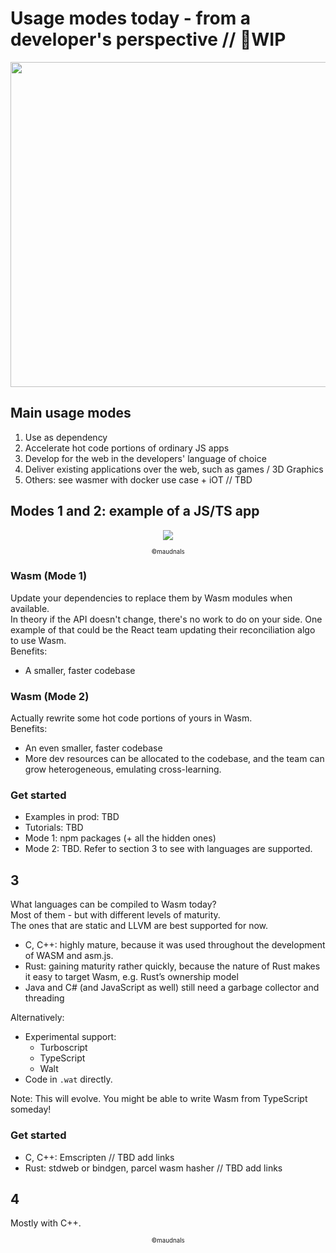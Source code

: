 # Usage modes today - from a developer's perspective // 🚧WIP

<p align="center">
<img width="520" src="https://raw.githubusercontent.com/maudnals/wasm-nano-handbook/master/img/use.jpg">  
</p>



## Main usage modes
1. Use as dependency
2. Accelerate hot code portions of ordinary JS apps 
3. Develop for the web in the developers' language of choice
4. Deliver existing applications over the web, such as games / 3D Graphics
5. Others: see wasmer with docker use case + iOT // TBD

## Modes 1 and 2: example of a JS/TS app  
 
<p align="center">
<img src="https://raw.githubusercontent.com/maudnals/wasm-nano-handbook/master/img/wasm-use-case.png"> 
<div align="center"><sub><sup>©maudnals</sup></sub></div> 
</p>

### Wasm (Mode 1)   
Update your dependencies to replace them by Wasm modules when available.  
In theory if the API doesn't change, there's no work to do on your side. One example of that could be the React team updating their reconciliation algo to use Wasm.   
Benefits: 
* A smaller, faster codebase 

### Wasm (Mode 2)
Actually rewrite some hot code portions of yours in Wasm.  
Benefits: 
* An even smaller, faster codebase  
* More dev resources can be allocated to the codebase, and the team can grow heterogeneous, emulating cross-learning.  

### Get started
* Examples in prod: TBD
* Tutorials: TBD
* Mode 1: npm packages (+ all the hidden ones) 
* Mode 2: TBD. Refer to section 3 to see with languages are supported. 


## 3    

What languages can be compiled to Wasm today?    
Most of them - but with different levels of maturity.    
The ones that are static and LLVM are best supported for now. 

* C, C++:  highly mature, because it was used throughout the development of WASM and asm.js.
* Rust: gaining maturity rather quickly, because the nature of Rust makes it easy to target Wasm, e.g. Rust’s ownership model
* Java and C# (and JavaScript as well) still need a garbage collector and threading 

Alternatively:    
* Experimental support:
  * Turboscript
  * TypeScript 
  * Walt
* Code in `.wat` directly.    

Note: This will evolve. You might be able to write Wasm from TypeScript someday!

### Get started
* C, C++: Emscripten // TBD add links 
* Rust: stdweb or bindgen, parcel wasm hasher // TBD add links 

## 4 
Mostly with C++.  


<div align="center"><sub><sup>©maudnals</sup></sub></div>
